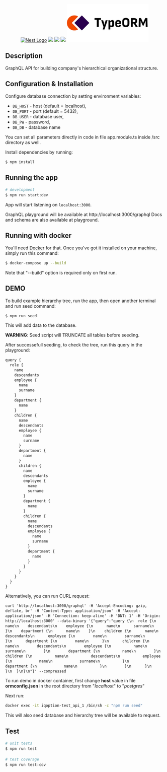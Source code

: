 <p align="center">
  <a href="http://nestjs.com/" target="blank"><img src="https://nestjs.com/img/logo_text.svg" height="120" alt="Nest Logo" /></a>
  <a href="https://graphql.org/"><img src="https://graphql.org/img/logo.svg" height="120"></a>
  <a href="https://www.postgresql.org/"><img src="https://wiki.postgresql.org/images/thumb/a/a4/PostgreSQL_logo.3colors.svg/540px-PostgreSQL_logo.3colors.svg.png" height="120"></a>
  <a href="https://www.docker.com/"><img src="https://www.docker.com/sites/default/files/d8/2019-07/vertical-logo-monochromatic.png" height="120"></a>
  <a href="https://github.com/typeorm/typeorm"><img src="https://github.com/typeorm/typeorm/raw/master/resources/logo_big.png" height="120"></a>
</p>

[travis-image]: https://api.travis-ci.org/nestjs/nest.svg?branch=master
[travis-url]: https://travis-ci.org/nestjs/nest
[linux-image]: https://img.shields.io/travis/nestjs/nest/master.svg?label=linux
[linux-url]: https://travis-ci.org/nestjs/nest
  
  <p align="center"></p>

## Description

GraphQL API for building company's hierarchical organizational structure.

## Configuration & Installation

Configure database connection by setting environment variables: 
- `DB_HOST` - host (default = localhost), 
- `DB_PORT` - port (default = 5432), 
- `DB_USER` - database user, 
- `DB_PW` - password,
- `DB_DB` - database name

You can set all parameters directly in code in file app.module.ts inside /src directory as well.

Install dependencies by running:

```bash
$ npm install
```

## Running the app

```bash
# development
$ npm run start:dev
```

App will start listening on `localhost:3000`.

GraphQL playground will be available at http://localhost:3000/graphql
Docs and schema are also available at playground.

## Running with docker

You'll need [Docker](https://www.docker.com/) for that. Once you've got it installed on your machine, simply run this command:

```bash
$ docker-compose up --build
```

Note that "--build" option is required only on first run.

## DEMO

To build example hierarchy tree, run the app, then open another terminal and run seed command:

```bash
$ npm run seed
```

This will add data to the database. 

**WARNING**: Seed script will TRUNCATE all tables before seeding.

After successefull seeding, to check the tree, run this query in the playground:

```
query {
  role {
    name
    descendants
    employee {
      name
      surname
    }
    department {
      name
    }
    children {
      name
      descendants
      employee {
        name
        surname
      }
      department {
        name
      }
      children {
        name
        descendants
        employee {
          name
          surname
        }
        department {
          name
        }
        children {
          name
          descendants
          employee {
            name
            surname
          }
          department {
            name
          }
        }
      }
    }
  }
}
```

Alternatively, you can run CURL request:

```curl
curl 'http://localhost:3000/graphql' -H 'Accept-Encoding: gzip, deflate, br' -H 'Content-Type: application/json' -H 'Accept: application/json' -H 'Connection: keep-alive' -H 'DNT: 1' -H 'Origin: http://localhost:3000' --data-binary '{"query":"query {\n  role {\n    name\n    descendants\n    employee {\n      name\n      surname\n    }\n    department {\n      name\n    }\n    children {\n      name\n      descendants\n      employee {\n        name\n        surname\n      }\n      department {\n        name\n      }\n      children {\n        name\n        descendants\n        employee {\n          name\n          surname\n        }\n        department {\n          name\n        }\n        children {\n          name\n          descendants\n          employee {\n            name\n            surname\n          }\n          department {\n            name\n          }\n        }\n      }\n    }\n  }\n}\n"}' --compressed
```

To run demo in docker container, first change **host** value in file **ormconfig.json** in the root directory from "*localhost*" to "*postgres*"

Next run:

```bash
docker exec -it iqoption-test_api_1 /bin/sh -c "npm run seed"
```

This will also seed database and hierarchy tree will be available to request.

## Test

```bash
# unit tests
$ npm run test

# test coverage
$ npm run test:cov
```
